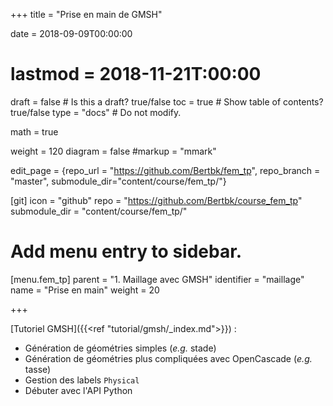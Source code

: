 +++
title = "Prise en main de GMSH"

date = 2018-09-09T00:00:00
# lastmod = 2018-11-21T:00:00

draft = false  # Is this a draft? true/false
toc = true  # Show table of contents? true/false
type = "docs"  # Do not modify.

math = true


weight = 120
diagram = false
#markup = "mmark"

edit_page = {repo_url = "https://github.com/Bertbk/fem_tp", repo_branch = "master", submodule_dir="content/course/fem_tp/"}

[git]
  icon = "github"
  repo = "https://github.com/Bertbk/course_fem_tp"
  submodule_dir = "content/course/fem_tp/"

# Add menu entry to sidebar.
[menu.fem_tp]
  parent = "1. Maillage avec GMSH"
  identifier = "maillage"
  name = "Prise en main"
  weight = 20

+++

[Tutoriel GMSH]({{<ref "tutorial/gmsh/_index.md">}}) :

- Génération de géométries simples (*e.g.* stade)
- Génération de géométries plus compliquées avec OpenCascade (*e.g.* tasse)
- Gestion des labels `Physical`
- Débuter avec l'API Python